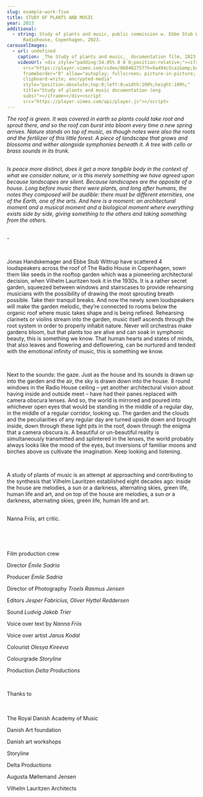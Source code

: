 ```yaml
---
slug: example-work-five
title: STUDY OF PLANTS AND MUSIC
year: 2023
additional:
  - string: Study of plants and music, public commission w. Ebbe Stub Wittrup, The
      Radiohouse, Copenhagen, 2023.
carouselImages:
  - url: undefined
    caption: _The Study of plants and music,_ documentation film, 2023.
    videoUrl: <div style="padding:54.05% 0 0 0;position:relative;"><iframe
      src="https://player.vimeo.com/video/860482757?h=9a494c5ca1&amp;badge=0&amp;autopause=0&amp;player_id=0&amp;app_id=58479"
      frameborder="0" allow="autoplay; fullscreen; picture-in-picture;
      clipboard-write; encrypted-media"
      style="position:absolute;top:0;left:0;width:100%;height:100%;"
      title="Study of plants and music documentation (eng
      subs)"></iframe></div><script
      src="https://player.vimeo.com/api/player.js"></script>
---
```

<p><em>The roof is green. It was covered in earth so plants could take root and sprout there, and so the roof can burst into bloom every time a new spring arrives. Nature stands on top of music, as though notes were also the roots and the fertilizer of this little forest. A piece of landscape that grows and blossoms and wither alongside symphonies beneath it. A tree with cello or brass sounds in its trunk.&nbsp;</em></p><p><br><em>Is peace more distinct, does it get a more tangible body in the context of what we consider nature, or is this merely something we have agreed upon because landscapes are silent. Because landscapes are the opposite of a house. Long before music there were plants, and long after humans, the notes they composed will be audible: there must be different eternities, one of the Earth, one of the arts. And here is a moment: an architectural moment and a musical moment and a biological moment where everything exists side by side, giving something to the others and taking something from the others.</em></p><p><br><em>-&nbsp;</em></p><p><br></p><p>Jonas Handskemager and Ebbe Stub Wittrup have scattered 4 loudspeakers across the roof of The Radio House in Copenhagen, sown them like seeds in the rooftop garden which was a pioneering architectural decision, when Vilhelm Lauritzen took it in the 1930s. It is a rather secret garden, squeezed between windows and stairscases to provide rehearsing musicians with the possibility of drawing the most sprouting breath possible. Take their tranquil breaks. And now the newly sown loudspeakers will make the garden melodic, they’re connected to rooms below the organic roof where music takes shape and is being refined. Rehearsing clarinets or violins stream into the garden, music itself ascends through the root system in order to properly inhabit nature. Never will orchestras make gardens bloom, but that plants too are alive and can soak in symphonic beauty, this is something we know. That human hearts and states of minds, that also leaves and flowering and deflowering, can be nurtured and tended with the emotional infinity of music, this is something we know.&nbsp;</p><p><br></p><p>Next to the sounds: the gaze. Just as the house and its sounds is drawn up into the garden and the air, the sky is drawn down into the house. 8 round windows in the Radio House ceiling – yet another architectural vision about having inside and outside meet – have had their panes replaced with camera obscura lenses. And so, the world is mirrored and poured into whichever open eyes that would be standing in the middle of a regular day, in the middle of a regular corridor, looking up. The garden and the clouds and the peculiarities of any regular day are turned upside down and brought inside, down through these light pits in the roof, down through the enigma that a camera obscura is. A beautiful or un-beautiful reality is simultaneously transmitted and splintered in the lenses, the world probably always looks like the mood of the eyes, but inversions of familiar moons and birches above us cultivate the imagination. Keep looking and listening.&nbsp;</p><p><br></p><p>A study of plants of music is an attempt at approaching and contributing to the synthesis that Vilhelm Lauritzen established eight decades ago: inside the house are melodies, a sun or a darkness, alternating skies, green life, human life and art, and on top of the house are melodies, a sun or a darkness, alternating skies, green life, human life and art.&nbsp;</p><p><br>Nanna Friis, art critic.</p><p><br></p><p><br></p><p>Film production crew</p><p>Director <em>Émile Sadria</em></p><p>Producer <em>Émile Sadria</em></p><p>Director of Photography <em>Troels Rasmus Jensen</em></p><p>Editors <em>Jesper Fabricius, Oliver Hyttel Reddersen</em></p><p>Sound<em> Ludvig Jakob Trier</em></p><p>Voice over text by <em>Nanna Friis</em></p><p>Voice over artist <em>Janus Kodal</em></p><p>Colourist <em>Olesya Kireeva</em></p><p>Colourgrade <em>Storyline</em></p><p>Production<em> Delta Productions</em></p><p><br></p><p>Thanks to</p><p><br><br>The Royal Danish Academy of Music</p><p>Danish Art foundation</p><p>Danish art workshops</p><p>Storyline</p><p>Delta Productions</p><p>Augusta Møllemand Jensen</p><p>Vilhelm Lauritzen Architects</p>